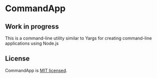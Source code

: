 # CommandApp

## Work in progress

This is a command-line utility similar to Yargs for creating command-line applications using Node.js

## License

CommandApp is [MIT licensed](https://github.com/paularmstrong/commandapp/blob/main/LICENSE).
